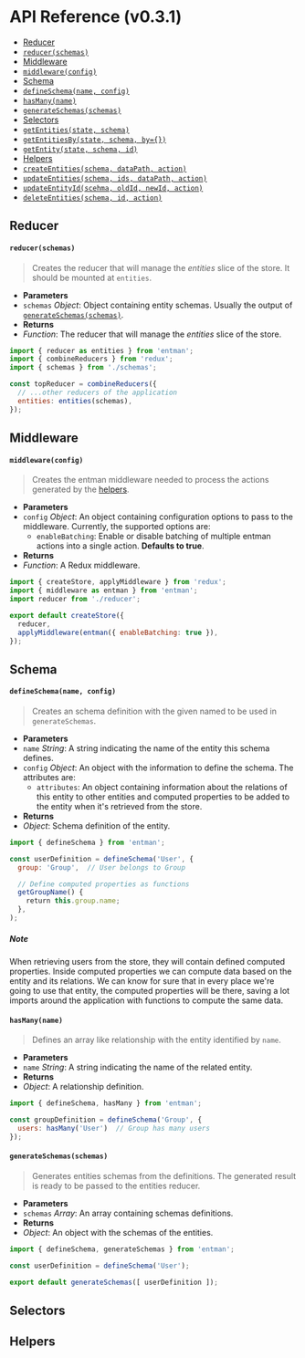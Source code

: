 # API Reference (v0.3.1)

 - [Reducer]()
  - [`reducer(schemas)`]()
 - [Middleware]()
  - [`middleware(config)`]()
 - [Schema]()
  - [`defineSchema(name, config)`]()
  - [`hasMany(name)`]()
  - [`generateSchemas(schemas)`]()
 - [Selectors]()
  - [`getEntities(state, schema)`]()
  - [`getEntitiesBy(state, schema, by={})`]()
  - [`getEntity(state, schema, id)`]()
 - [Helpers]()
  - [`createEntities(schema, dataPath, action)`]()
  - [`updateEntities(schema, ids, dataPath, action)`]()
  - [`updateEntityId(scehma, oldId, newId, action)`]()
  - [`deleteEntities(schema, id, action)`]()
  
## Reducer

#### `reducer(schemas)`

> Creates the reducer that will manage the *entities* slice of the store. It should be mounted at `entities`.

 - **Parameters**
  - `schemas` *Object*: Object containing entity schemas. Usually the output of [`generateSchemas(schemas)`](). 
 - **Returns**
  - *Function*: The reducer that will manage the *entities* slice of the store.

```javascript
import { reducer as entities } from 'entman';
import { combineReducers } from 'redux';
import { schemas } from './schemas';

const topReducer = combineReducers({
  // ...other reducers of the application
  entities: entities(schemas),
});
```

## Middleware

#### `middleware(config)`

> Creates the entman middleware needed to process the actions generated by the [helpers]().

 - **Parameters**
  - `config` *Object*: An object containing configuration options to pass to the middleware. Currently, the supported options are: 
    - `enableBatching`: Enable or disable batching of multiple entman actions into a single action. **Defaults to true**.
 - **Returns**
  - *Function*: A Redux middleware.

```javascript
import { createStore, applyMiddleware } from 'redux';
import { middleware as entman } from 'entman';
import reducer from './reducer';

export default createStore({
  reducer,
  applyMiddleware(entman({ enableBatching: true }),
});
```

## Schema

#### `defineSchema(name, config)`

> Creates an schema definition with the given named to be used in `generateSchemas`.

 - **Parameters**
  - `name` *String*: A string indicating the name of the entity this schema defines.
  - `config` *Object*: An object with the information to define the schema. The attributes are:
    - `attributes`: An object containing information about the relations of this entity to other entities and computed properties to be added to the entity when it's retrieved from the store.
 - **Returns**
  - *Object*: Schema definition of the entity.

```javascript
import { defineSchema } from 'entman';

const userDefinition = defineSchema('User', {
  group: 'Group',  // User belongs to Group

  // Define computed properties as functions
  getGroupName() { 
    return this.group.name;
  },
);
```

##### Note

When retrieving users from the store, they will contain defined computed properties. Inside computed properties we can compute data based on the entity and its relations. We can know for sure that in every place we're going to use that entity, the computed properties will be there, saving a lot imports around the application with functions to compute the same data.

#### `hasMany(name)`

> Defines an array like relationship with the entity identified by `name`.

 - **Parameters**
  - `name` *String*: A string indicating the name of the related entity.
 - **Returns**
  - *Object*: A relationship definition.

```javascript
import { defineSchema, hasMany } from 'entman';

const groupDefinition = defineSchema('Group', {
  users: hasMany('User')  // Group has many users
});
```

#### `generateSchemas(schemas)`

> Generates entities schemas from the definitions. The generated result is ready to be passed to the entities reducer.

 - **Parameters**
  - `schemas` *Array*: An array containing schemas definitions.
 - **Returns**
  - *Object*: An object with the schemas of the entities.

```javascript
import { defineSchema, generateSchemas } from 'entman';

const userDefinition = defineSchema('User');

export default generateSchemas([ userDefinition ]);
```

## Selectors

## Helpers
